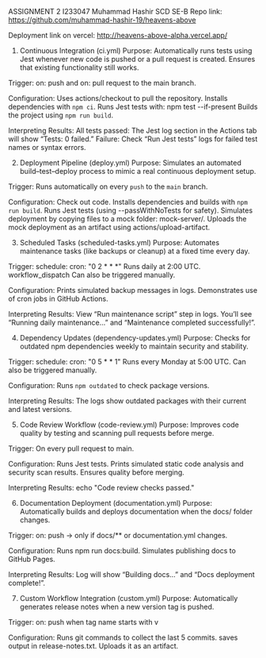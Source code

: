 ASSIGNMENT 2
I233047
Muhammad Hashir
SCD
SE-B
Repo link:
https://github.com/muhammad-hashir-19/heavens-above

Deployment link on vercel:
http://heavens-above-alpha.vercel.app/

1. Continuous Integration (ci.yml)
Purpose:
Automatically runs tests using Jest whenever new code is pushed or a pull request is created. Ensures that existing functionality still works.

Trigger:
on: push and on: pull request to the main branch.

Configuration:
Uses actions/checkout to pull the repository.
Installs dependencies with `npm ci`.
Runs Jest tests with:
npm test --if-present 
Builds the project using `npm run build`.

Interpreting Results:
All tests passed: The Jest log section in the Actions tab will show “Tests: 0 failed.”
Failure: Check “Run Jest tests” logs for failed test names or syntax errors.


2. Deployment Pipeline (deploy.yml)
Purpose:
Simulates an automated build–test–deploy process to mimic a real continuous deployment setup.

Trigger:
Runs automatically on every `push` to the `main` branch.

Configuration:
Check out code.
Installs dependencies and builds with `npm run build`.
Runs Jest tests (using --passWithNoTests for safety).
Simulates deployment by copying files to a mock folder: mock-server/.
Uploads the mock deployment as an artifact using actions/upload-artifact.


3. Scheduled Tasks (scheduled-tasks.yml)
Purpose:
Automates maintenance tasks (like backups or cleanup) at a fixed time every day.

Trigger:
schedule: cron: "0 2 * * *"  Runs daily at 2:00 UTC.
workflow_dispatch Can also be triggered manually.

Configuration:
Prints simulated backup messages in logs.
Demonstrates use of cron jobs in GitHub Actions.

Interpreting Results:
View “Run maintenance script” step in logs.
You’ll see “Running daily maintenance...” and “Maintenance completed successfully!”.


4. Dependency Updates (dependency-updates.yml)
Purpose:
Checks for outdated npm dependencies weekly to maintain security and stability.

Trigger:
schedule: cron: "0 5 * * 1" Runs every Monday at 5:00 UTC.
Can also be triggered manually.

Configuration:
Runs `npm outdated` to check package versions.

Interpreting Results:
The logs show outdated packages  with their current and latest versions.


5. Code Review Workflow (code-review.yml)
Purpose:
Improves code quality by testing and scanning pull requests before merge.

Trigger:
On every pull request to main.

Configuration:
Runs Jest tests.
Prints simulated static code analysis and security scan results.
Ensures quality before merging.

Interpreting Results:
echo "Code review checks passed."


6. Documentation Deployment (documentation.yml)
Purpose:
Automatically builds and deploys documentation when the docs/ folder changes.

Trigger:
on: push → only if docs/** or documentation.yml changes.

Configuration:
Runs npm run docs:build.
Simulates publishing docs to GitHub Pages.

Interpreting Results:
Log will show “Building docs...” and “Docs deployment complete!”.


7. Custom Workflow Integration (custom.yml)
Purpose:
Automatically generates release notes when a new version tag is pushed.

Trigger:
on: push when tag name starts with v

Configuration:
Runs git commands to collect the last 5 commits.
saves output in release-notes.txt.
Uploads it as an artifact.





